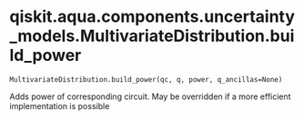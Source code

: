 # qiskit.aqua.components.uncertainty\_models.MultivariateDistribution.build\_power

`MultivariateDistribution.build_power(qc, q, power, q_ancillas=None)`

Adds power of corresponding circuit. May be overridden if a more efficient implementation is possible
